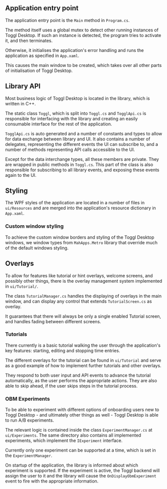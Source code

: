 

## Application entry point

The application entry point is the `Main` method in `Program.cs`.

The method itself uses a global mutex to detect other running instances of Toggl Desktop. If such an instance is detected, the program tries to activate it, and then terminates.

Otherwise, it initialises the application's error handling and runs the application as specified in `App.xaml`.

This causes the main window to be created, which takes over all other parts of initialisation of Toggl Desktop.


## Library API

Most business logic of Toggl Desktop is located in the library, which is written in C++.

The static class `Toggl`, which is split into `Toggl.cs` and `TogglApi.cs` is responsible for interfacing with the library and creating an easily consumable interface for the rest of the application.

`TogglApi.cs` is auto generated and a number of constants and types to allow for data exchange between library and UI. It also contains a number of delegates, representing the different events the UI can subscribe to, and a number of methods representing API calls accessible to the UI.

Except for the data interchange types, all these members are private. They are wrapped in public methods in `Toggl.cs`. This part of the class is also responsible for subscribing to all library events, and exposing these events again to the UI.


## Styling

The WPF styles of the application are located in a number of files in `ui/Resources` and are merged into the application's resource dictionary in `App.xaml`.

### Custom window styling

To achieve the custom window borders and styling of the Toggl Desktop windows, we window types from `MahApps.Metro` library that override much of the default windows styling.


## Overlays

To allow for features like tutorial or hint overlays, welcome screens, and possibly other things, there is the overlay management system implemented in `ui/Tutorial/`.

The class `TutorialManager.cs` handles the displaying of overlays in the main window, and can display any control that extends `TutorialScreen.cs` as overlay.

It guarantees that there will always be only a single enabled Tutorial screen, and handles fading between different screens.

### Tutorials

There currently is a basic tutorial walking the user through the application's key features: starting, editing and stopping time entries.

The different overlays for the tutorial can be found in `ui/Tutorial` and serve as a good example of how to implement further tutorials and other overlays.

They respond to both user input and API events to advance the tutorial automatically, as the user performs the appropriate actions. They are also able to skip ahead, if the user skips steps in the tutorial process.

### OBM Experiments

To be able to experiment with different options of onboarding users new to Toggl Desktop - and ultimately other things as well - Toggl Desktop is able to run A/B experiments.

The relevant logic is contained inside the class `ExperimentManager.cs` at `ui/Experiments`. The same directory also contains all implemented experiments, which implement the `IExperiment` interface.

Currently only one experiment can be supported at a time, which is set in the `ExperimentManager`.

On startup of the application, the library is informed about which experiment is supported. If the experiment is active, the Toggl backend will assign the user to it and the library will cause the `OnDisplayObmExperiment` event to fire with the appropriate information.